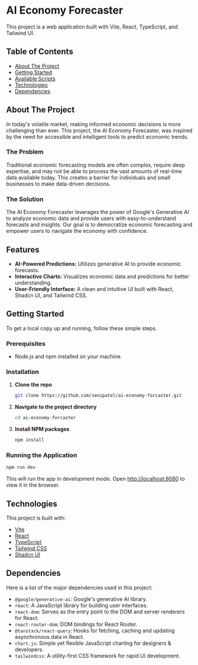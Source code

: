 # AI Economy Forecaster

This project is a web application built with Vite, React, TypeScript, and Tailwind UI.

## Table of Contents

- [About The Project](#about-the-project)
- [Getting Started](#getting-started)
- [Available Scripts](#available-scripts)
- [Technologies](#technologies)
- [Dependencies](#dependencies)

## About The Project

In today's volatile market, making informed economic decisions is more challenging
than ever. This project, the AI Economy Forecaster, was inspired by the need for 
accessible and intelligent tools to predict economic trends.

### The Problem

Traditional economic forecasting models are often complex, require deep expertise, 
and may not be able to process the vast amounts of real-time data available today. 
This creates a barrier for individuals and small businesses to make data-driven decisions.

### The Solution

The AI Economy Forecaster leverages the power of Google's Generative AI to analyze
economic data and provide users with easy-to-understand forecasts and insights. 
Our goal is to democratize economic forecasting and empower users to navigate 
the economy with confidence.

## Features

*   **AI-Powered Predictions:** Utilizes generative AI to provide economic forecasts.
*   **Interactive Charts:** Visualizes economic data and predictions for better understanding.
*   **User-Friendly Interface:** A clean and intuitive UI built with React, Shadcn UI, and Tailwind CSS.

## Getting Started

To get a local copy up and running, follow these simple steps.

### Prerequisites

- Node.js and npm installed on your machine.

### Installation

1.  **Clone the repo**
    ```sh
    git clone https://github.com/senipatel/ai-economy-forcaster.git
    ```
2.  **Navigate to the project directory**
    ```sh
    cd ai-economy-forcaster
    ```
3.  **Install NPM packages**
    ```sh
    npm install
    ```

### Running the Application
    
```sh
npm run dev
```
    
This will run the app in development mode. Open [http://localhost:8080](http://localhost:8080) 
to view it in the browser.

## Technologies

This project is built with:

-   [Vite](https://vitejs.dev/)
-   [React](https://reactjs.org/)
-   [TypeScript](https://www.typescriptlang.org/)
-   [Tailwind CSS](https://tailwindcss.com/)
-   [Shadcn UI](https://ui.shadcn.com/)

## Dependencies

Here is a list of the major dependencies used in this project:

-   `@google/generative-ai`: Google's generative AI library.
-   `react`: A JavaScript library for building user interfaces.
-   `react-dom`: Serves as the entry point to the DOM and server renderers for React.
-   `react-router-dom`: DOM bindings for React Router.
-   `@tanstack/react-query`: Hooks for fetching, caching and updating asynchronous data in React.
-   `chart.js`: Simple yet flexible JavaScript charting for designers & developers.
-   `tailwindcss`: A utility-first CSS framework for rapid UI development.
